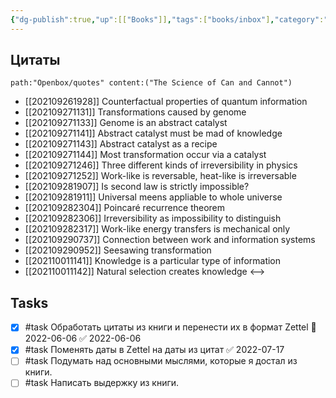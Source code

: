 ```yaml
---
{"dg-publish":true,"up":[["Books"]],"tags":["books/inbox"],"category":"book","rating":4,"modified_at":"2022-07-17T21:18:48+03:00","date":"2021-09-16T08:34:55+03:00","permalink":"/refs/the-science-of-can-and-cannot/","dgHomeLink":false,"dgPassFrontmatter":true}
---
```





## Цитаты

```expander
path:"Openbox/quotes" content:("The Science of Can and Cannot")
```

- [[202109261928]] Counterfactual properties of quantum information
- [[202109271131]] Transformations caused by genome
- [[202109271133]] Genome is an abstract catalyst
- [[202109271141]] Abstract catalyst must be mad of knowledge
- [[202109271143]] Abstract catalyst as a recipe
- [[202109271144]] Most transformation occur via a catalyst
- [[202109271246]] Three different kinds of irreversibility in physics
- [[202109271252]] Work-like is reversable, heat-like is irreversable
- [[202109281907]] Is second law is strictly impossible?
- [[202109281911]] Universal meens appliable to whole universe
- [[202109282304]] Poincaré recurrence theorem
- [[202109282306]] Irreversibility as impossibility to distinguish
- [[202109282317]] Work-like energy transfers is mechanical only
- [[202109290737]] Connection between work and information systems
- [[202109290952]] Seesawing transformation
- [[202110011141]] Knowledge is a particular type of information
- [[202110011142]] Natural selection creates knowledge
<-->

## Tasks

- [x] #task Обработать цитаты из книги и перенести их в формат Zettel 📅 2022-06-06 ✅ 2022-06-06
- [x] #task Поменять даты в Zettel на даты из цитат ✅ 2022-07-17
- [ ] #task Подумать над основными мыслями, которые я достал из книги.
- [ ] #task Написать выдержку из книги.
